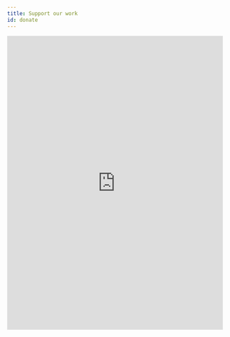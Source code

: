 ```yaml
---
title: Support our work
id: donate
---
```

<script src="https://donorbox.org/widget.js" type="text/javascript"></script><iframe src="https://donorbox.org/embed/coming-out-is-a-never-ending-story?show_content=true" height="685px" width="100%" style="max-width:100%; min-width:100%; max-height:none!important" seamless="seamless" id="dbox-form-embed" name="donorbox" frameborder="0" scrolling="no"></iframe>